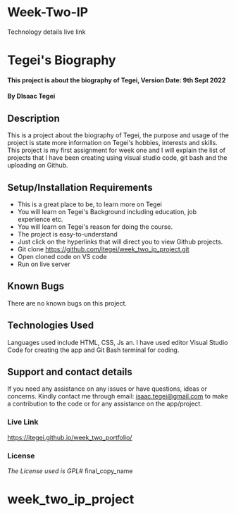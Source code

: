 # Week-Two-IP
Technology details
live link
# Tegei's Biography
#### This project is about the biography of Tegei, Version Date: 9th Sept 2022
#### By **DIsaac Tegei**
## Description
This is a project about the biography of Tegei, the purpose and usage of the project is state more information on Tegei's hobbies, interests and skills. This project is my first assignment for week one and I will explain the list of projects that I have been creating using visual studio code, git bash and the uploading on Github.

## Setup/Installation Requirements
- This is a great place to be, to learn more on Tegei
- You will learn on Tegei's Background including education, job experience etc.
- You will learn on Tegei's reason for doing the course.
- The project is easy-to-understand
- Just click on the hyperlinks that will direct you to view Github projects.
- Git clone https://github.com/itegei/week_two_ip_project.git
- Open cloned code on VS code
- Run on live server

## Known Bugs
There are no known bugs on this project.

## Technologies Used
Languages used include HTML, CSS, Js an. I have used editor Visual Studio Code for creating the app and Git Bash terminal for coding.

## Support and contact details

If you need any assistance on any issues or have questions, ideas or concerns. Kindly contact me through email: isaac.tegei@gmail.com to make a contribution to the code or for any assistance on the app/project.

### Live Link

https://itegei.github.io/week_two_portfolio/

### License

_The License used is GPL_# final_copy_name
# week_two_ip_project
